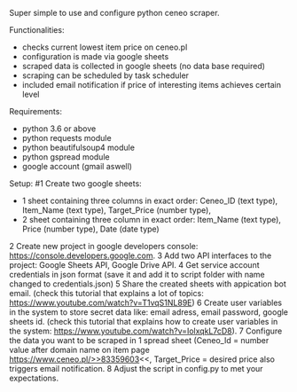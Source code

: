 Super simple to use and configure python ceneo scraper.

Functionalities:
- checks current lowest item price on ceneo.pl
- configuration is made via google sheets
- scraped data is collected in google sheets (no data base required)
- scraping can be scheduled by task scheduler
- included email notification if price of interesting items achieves certain level 

Requirements:
- python 3.6 or above
- python requests module
- python  beautifulsoup4 module
- python gspread module
- google account (gmail aswell)

Setup:
#1 Create two google sheets: 
- 1 sheet containing  three columns in exact order: Ceneo_ID (text type), Item_Name (text type), Target_Price (number type), 
- 2 sheet containing  three column in exact order: Item_Name (text type), Price (number type), Date (date type)

2 Create new project in google developers console: https://console.developers.google.com.
3 Add two API interfaces to the project: Google Sheets API, Google Drive API.
4 Get service account credentials in json format (save it and add it to script folder with name changed to credentials.json)
5 Share the created sheets with appication bot email.
(check this tutorial that explains a lot of topics: https://www.youtube.com/watch?v=T1vqS1NL89E)
6 Create user variables in the system to store secret data like: email adress, email password, google sheets id.
(check this tutorial that explains how to create user variables in the system: https://www.youtube.com/watch?v=IolxqkL7cD8).
7 Configure the data you want to be scraped in 1 spread sheet (Ceneo_Id = number value after domain name on item page https://www.ceneo.pl/>>83359603<<, Target_Price = desired price also triggers email notification.
8 Adjust the script in config.py to met your expectations.
